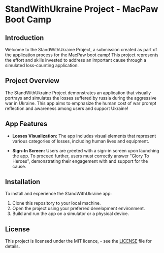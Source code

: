 # StandWithUkraine Project - MacPaw Boot Camp

## Introduction

Welcome to the StandWithUkraine Project, a submission created as part of the application process for the MacPaw boot camp! This project represents the effort and skills invested to address an important cause through a simulated loss-counting application.

## Project Overview

The StandWithUkraine Project demonstrates an application that visually portrays and simulates the losses suffered by russia during the aggressive war in Ukraine. This app aims to emphasize the human cost of war prompt reflection and awareness among users and support Ukraine!

## App Features

- **Losses Visualization:** The app includes visual elements that represent various categories of losses, including human lives and equipment.

- **Sign-In Screen:** Users are greeted with a sign-in screen upon launching the app. To proceed further, users must correctly answer "Glory To Heroes", demonstrating their engagement with and support for the cause.

## Installation

To install and experience the StandWithUkraine app:

1. Clone this repository to your local machine.
2. Open the project using your preferred development environment.
3. Build and run the app on a simulator or a physical device.

## License

This project is licensed under the MIT licence, - see the [LICENSE](LICENSE) file for details.
